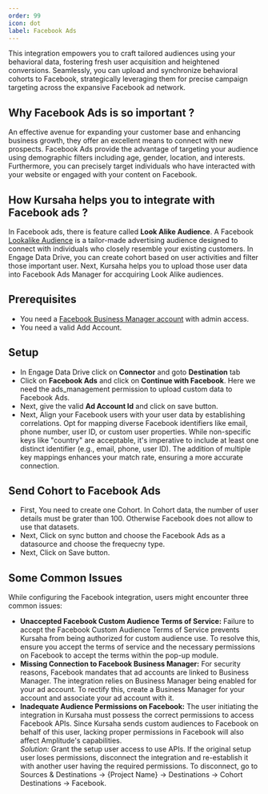 ```yaml
---
order: 99
icon: dot
label: Facebook Ads
---
```


This integration empowers you to craft tailored audiences using your behavioral data, fostering fresh user acquisition and heightened conversions. Seamlessly, you can upload and synchronize behavioral cohorts to Facebook, strategically leveraging them for precise campaign targeting across the expansive Facebook ad network.

## Why Facebook Ads is so important ?

An effective avenue for expanding your customer base and enhancing business growth, they offer an excellent means to connect with new prospects. Facebook Ads provide the advantage of targeting your audience using demographic filters including age, gender, location, and interests. Furthermore, you can precisely target individuals who have interacted with your website or engaged with your content on Facebook.

## How Kursaha helps you to integrate with Facebook ads ?

In Facebook ads, there is feature called **Look Alike Audience**. A Facebook [Lookalike Audience](https://www.facebook.com/business/help/164749007013531?id=401668390442328) is a tailor-made advertising audience designed to connect with individuals who closely resemble your existing customers.
In Engage Data Drive, you can create cohort based on user activities and filter those important user.
Next, Kursaha helps you to upload those user data into Facebook Ads Manager for accquiring Look Alike audiences.

## Prerequisites

- You need a [Facebook Business Manager account](https://business.facebook.com/) with admin access.
- You need a valid Add Account.

## Setup

- In Engage Data Drive click on **Connector** and goto **Destination** tab
- Click on **Facebook Ads** and click on **Continue with Facebook**. Here we need the ads_management permission to upload custom data to Facebook Ads.
- Next, give the valid **Ad Account Id** and click on save button.
- Next, Align your Facebook users with your user data by establishing correlations. Opt for mapping diverse Facebook identifiers like email, phone number, user ID, or custom user properties. While non-specific keys like "country" are acceptable, it's imperative to include at least one distinct identifier (e.g., email, phone, user ID). The addition of multiple key mappings enhances your match rate, ensuring a more accurate connection.

## Send Cohort to Facebook Ads

- First, You need to create one Cohort. In Cohort data, the number of user details must be grater than 100. Otherwise Facebook does not allow to use that datasets.
- Next, Click on sync button and choose the Facebook Ads as a datasource and choose the frequecny type.
- Next, Click on Save button.

## Some Common Issues

While configuring the Facebook integration, users might encounter three common issues:

- **Unaccepted Facebook Custom Audience Terms of Service:** Failure to accept the Facebook Custom Audience Terms of Service prevents Kursaha from being authorized for custom audience use. To resolve this, ensure you accept the terms of service and the necessary permissions on Facebook to accept the terms within the pop-up module.
- **Missing Connection to Facebook Business Manager:** For security reasons, Facebook mandates that ad accounts are linked to Business Manager. The integration relies on Business Manager being enabled for your ad account. To rectify this, create a Business Manager for your account and associate your ad account with it.
- **Inadequate Audience Permissions on Facebook:** The user initiating the integration in Kursaha must possess the correct permissions to access Facebook APIs. Since Kursaha sends custom audiences to Facebook on behalf of this user, lacking proper permissions in Facebook will also affect Amplitude's capabilities.  
  _Solution:_ Grant the setup user access to use APIs. If the original setup user loses permissions, disconnect the integration and re-establish it with another user having the required permissions. To disconnect, go to Sources & Destinations → {Project Name} → Destinations → Cohort Destinations → Facebook.
